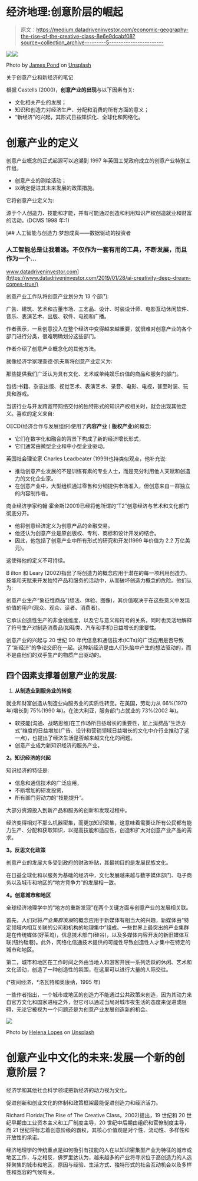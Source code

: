 # 经济地理:创意阶层的崛起

> 原文：<https://medium.datadriveninvestor.com/economic-geography-the-rise-of-the-creative-class-8e6e9dcabf08?source=collection_archive---------5----------------------->

[![](img/17be949a4a2ac85cefdd8b928ef2dd64.png)](http://www.track.datadriveninvestor.com/1B9E)![](img/1fa20c21907a2c6b57dea76c7ad7bbf1.png)

Photo by [James Pond](https://unsplash.com/@lamppidotco?utm_source=medium&utm_medium=referral) on [Unsplash](https://unsplash.com?utm_source=medium&utm_medium=referral)

关于创意产业和新经济的笔记

根据 Castells (2000)，**创意产业的出现**与以下因素有关:

*   文化相关产业的发展；
*   知识和创造力对经济生产、分配和消费的所有方面的意义；
*   “新经济”的兴起，其形式日益知识化、全球化和网络化。

# 创意产业的定义

创意产业概念的正式起源可以追溯到 1997 年英国工党政府成立的创意产业特别工作组。

*   创意产业的测绘活动；
*   以确定促进其未来发展的政策措施。

它将创意产业定义为:

源于个人创造力、技能和才能，并有可能通过创造和利用知识产权创造就业和财富的活动。(DCMS 1998 年:1)

[](https://www.datadriveninvestor.com/2019/01/28/ai-creativity-deep-dream-comes-true/) [## 人工智能与创造力:梦想成真——数据驱动的投资者

### 人工智能总是让我着迷。不仅作为一套有用的工具，不断发展，而且作为一个…

www.datadriveninvestor.com](https://www.datadriveninvestor.com/2019/01/28/ai-creativity-deep-dream-comes-true/) 

创意产业工作队将创意产业划分为 13 个部门:

广告、建筑、艺术和古董市场、工艺品、设计、时装设计师、电影互动休闲软件、音乐、表演艺术、出版、软件、电视和广播。

作者表示，一旦创意投入在整个经济中变得越来越重要，就很难对创意产业的各个部门进行分类，很难明确划分这些部门。

作者介绍了创意产业概念化的其他方法。

就像经济学家理查德·凯夫斯将创意产业定义为:

那些提供我们广泛认为具有文化、艺术或单纯娱乐价值的商品和服务的部门。

包括:书籍、杂志出版、视觉艺术、表演艺术、录音、电影、电视，甚至时装、玩具和游戏。

当该行业与开发跨宽带网络交付的独特形式的知识产权相关时，就会出现其他定义。喜欢的定义来自:

OECD(经济合作与发展组织)使用了**内容产业** ( **版权产业**)的概念:

*   它们在数字化和融合的背景下构成了新的经济增长形式，
*   它们通常由微型企业和中小型企业驱动。

英国社会理论家 Charles Leadbeater (1999)也持类似观点，他补充说:

*   推动创意产业发展的不是训练有素的专业人士，而是充分利用他人天赋和创造力的文化企业家。
*   在创意产业中，大型组织通过零售和分销提供市场准入，但创意来自一群独立的内容制作者。

商业经济学家约翰·霍金斯(2001)已经将他所谓的“T2”创意经济与艺术和文化部门彻底分开。

*   他将创意经济定义为创意产品的金融交易。
*   他还认为创意产业是原创版权、专利、商标和设计开发的结合。
*   因此，他包括了创意产业中所有形式的研究和开发(1999 年价值为 2.2 万亿美元)。

这使得他的定义不可持续。

B ilton 和 Leary (2002)指出了将创造力的概念应用于潜在的每一项利用创造力、技能和天赋来开发独特产品和服务的活动中，从而破坏创造力概念的危险。他们认为:

创意产业生产“象征性商品”(想法、体验、图像)，其价值取决于在这些意义中发现价值的用户(观众、观众、读者、消费者)。

它承认创造性生产的非金钱维度，以及它与意义和符号的关系，同时也灵活地解释了符号生产对制造消费品(如鞋类、汽车和手机)日益增长的重要性。

创意产业的兴起与 20 世纪 90 年代信息和通信技术(ICTs)的广泛应用是否导致了“新经济”的争论交织在一起。这种新经济是由人们头脑中产生的想法驱动的，而不是由他们的双手生产的物质产出驱动的。

## 四个因素支撑着创意产业的发展:

1.  **从制造业到服务业的转变**

就业和财富创造从制造业向服务业的实质性转变。在美国，劳动力从 66%(1970 年)增长到 75%(1990 年)。在澳大利亚，服务部门占就业的 73%(2002 年)。

*   软技能(沟通、战略思维)在工作场所日益增长的重要性，加上消费品“生活方式”维度的日益增加(广告、设计和营销领域日益增长的文化中介行业推动了这一点)，也提出了经济生活是否越来越文化化的问题。
*   创意产业成为新知识经济的服务产业。

**2。知识经济的兴起**

知识经济的特征是:

*   信息和通信技术的广泛应用，
*   不断增加的研发投资，
*   所有部门劳动力的“技能提升”。

大部分资源投入到新产品和服务的创新和发现过程中。

经济变得相对不那么机器密集，而更加知识密集，这意味着需要让所有公民都有能力生产、分配和获取知识，以提高技能和适应性，创造和扩大对创意产业产品的需求。

**3。反思文化政策**

创意产业的发展大多受到政府的财政补贴，其最初目的是发展民族文化。

在日益全球化和以服务为基础的经济中，文化发展越来越与数字媒体部门、电子商务以及城市和地区的“地方竞争力”的发展相一致。

**4。创意城市和地区**

全球经济地理学中的“地方的重新发现”在两个关键方面与创意产业的发展相关联。

首先，人们对将*产业集群发展*的概念应用于新媒体有相当大的兴趣，新媒体由“特定领域内相互关联的公司和机构的地理集中”组成。一些世界上最突出的产业集群是在传统媒体(好莱坞)，信息技术部门(硅谷)，以及多媒体内容开发的新旧媒体互联(纽约硅巷)。此外，网络化信通技术提供的可能性导致创造性人才集中在特定的城市和地区。

第二，城市和地区在工作时间之外由当地人和游客开展一系列活跃的休闲、艺术和文化活动，创造了一种创造性的氛围，在这里可以进行大量的人际交往。

(*夜间经济，*洛瓦特和奥康纳，1995 年)

一些作者指出，一个城市或地区的创造力不能通过公共政策来创造，因为其动力来自官方文化和国家进程之外，但它可以通过当局对城市夜生活的态度来促进或阻碍，无论它被视为一个问题还是为创意产业发展创造新的机会。

![](img/b8ab51698c31da4e5163b3cc823e2b61.png)

Photo by [Helena Lopes](https://unsplash.com/@wildlittlethingsphoto?utm_source=medium&utm_medium=referral) on [Unsplash](https://unsplash.com?utm_source=medium&utm_medium=referral)

# 创意产业中文化的未来:发展一个新的创意阶层？

经济学和其他社会科学领域把新经济的动力视为文化。

促进创新和创业文化的体制和政策框架最能促进创造力和经济活力。

Richard Florida(The Rise of The Creative Class，2002)提出，19 世纪和 20 世纪早期由工业资本主义和工厂制度主导，20 世纪中后期由组织和官僚制度主导，而 21 世纪将标志着创意阶级的霸权，其核心价值观是对个性、流动性、多样性和开放性的承诺。

经济地理学的传统重点是如何吸引有技能的人在以知识密集型产业为特征的城市或地区工作，与之相反，佛罗里达认为，越来越多的产业将寻求位于高创造力的人选择聚集的城市和地区，原因与经验、生活方式、独特形式的社会互动机会以及多样性和宽容的气候有关。